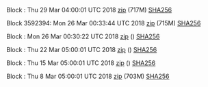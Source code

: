Block : Thu 29 Mar 04:00:01 UTC 2018 [zip](https://transfer.sh/UzpOE/bootstrap.dat.20180329.zip) (717M) [SHA256](https://transfer.sh/dtp0V/sha256.txt)

Block 3592394: Mon 26 Mar 00:33:44 UTC 2018 [zip](https://transfer.sh/U0dFj/bootstrap.dat.20180326.zip) (715M) [SHA256](https://transfer.sh/hsQcR/sha256.txt)

Block : Mon 26 Mar 00:30:22 UTC 2018 [zip]() () [SHA256](https://transfer.sh/15TNXA/sha256.txt)

Block : Thu 22 Mar 05:00:01 UTC 2018 [zip]() () [SHA256](https://transfer.sh/gMnAp/sha256.txt)

Block : Thu 15 Mar 05:00:01 UTC 2018 [zip]() () [SHA256](https://transfer.sh/KsHc5/sha256.txt)

Block : Thu  8 Mar 05:00:01 UTC 2018 [zip](https://transfer.sh/VRJwO/bootstrap.dat.20180308.zip) (703M) [SHA256](https://transfer.sh/QZwL0/sha256.txt)
